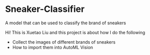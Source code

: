 # Sneaker-Classifier
A model that can be used to classify the brand of sneakers

Hi! This is Xuetao Liu and this project is about how I do the following
  * Collect the images of different brands of sneakers
  * How to import them into AutoML Vision
